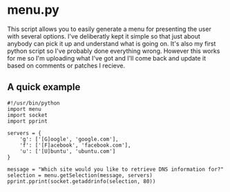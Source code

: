 menu.py
=======

This script allows you to easily generate a menu for presenting the user with several options. I've deliberatly kept it simple so that just about anybody can pick it up and understand what is going on. It's also my first python script so I've probably done everything wrong. However this works for me so I'm uploading what I've got and I'll come back and update it based on comments or patches I recieve.

A quick example
---------------
	#!/usr/bin/python
	import menu
	import socket
	import pprint
	
	servers = {
		'g': ['[G]oogle', 'google.com'],
		'f': ['[F]acebook', 'facebook.com'],
		'u': ['[U]buntu', 'ubuntu.com']
	}
	
	message = "Which site would you like to retrieve DNS information for?"
	selection = menu.getSelection(message, servers)
	pprint.pprint(socket.getaddrinfo(selection, 80))